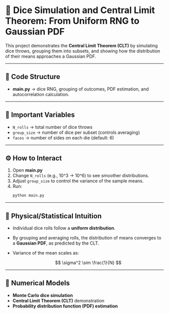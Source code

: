 
# 🎲 Dice Simulation and Central Limit Theorem: From Uniform RNG to Gaussian PDF

This project demonstrates the **Central Limit Theorem (CLT)** by simulating dice throws, grouping them into subsets, and showing how the distribution of their means approaches a Gaussian PDF.

---

## 📂 Code Structure
- **main.py** → dice RNG, grouping of outcomes, PDF estimation, and autocorrelation calculation.

---

## 🔑 Important Variables
- `N_rolls` → total number of dice throws  
- `group_size` → number of dice per subset (controls averaging)  
- `faces` → number of sides on each die (default: 6)  

---

## ⚙️ How to Interact
1. Open **main.py**  
2. Change `N_rolls` (e.g., 10^3 → 10^6) to see smoother distributions.  
3. Adjust `group_size` to control the variance of the sample means.  
4. Run:
   ```bash
   python main.py


---

## 🧠 Physical/Statistical Intuition

* Individual dice rolls follow a **uniform distribution**.
* By grouping and averaging rolls, the distribution of means converges to a **Gaussian PDF**, as predicted by the CLT.
* Variance of the mean scales as:

  $$
  \sigma^2 \sim \frac{1}{N}
  $$

---

## 🧮 Numerical Models

* **Monte Carlo dice simulation**
* **Central Limit Theorem (CLT)** demonstration
* **Probability distribution function (PDF) estimation**

